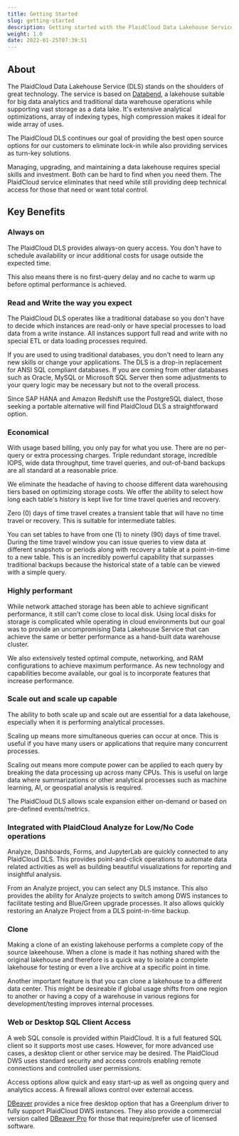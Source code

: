```yaml
---
title: Getting Started
slug: getting-started
description: Getting started with the PlaidCloud Data Lakehouse Service
weight: 1.0
date: 2022-01-25T07:39:51
---
```



## About

The PlaidCloud Data Lakehouse Service (DLS) stands on the shoulders of great technology.  The service is based on [Databend](https://github.com/datafuselabs/databend), a lakehouse suitable for big data analytics and traditional data warehouse operations while supporting vast storage as a data lake.  It's extensive analytical optimizations, array of indexing types, high compression makes it ideal for wide array of uses.

The PlaidCloud DLS continues our goal of providing the best open source options for our customers to eliminate lock-in while also providing services as turn-key solutions.

Managing, upgrading, and maintaining a data lakehouse requires special skills and investment.  Both can be hard to find when you need them.  The PlaidCloud service eliminates that need while still providing deep technical access for those that need or want total control.

## Key Benefits

### Always on

The PlaidCloud DLS provides always-on query access.  You don't have to schedule availability or incur additional costs for usage outside the expected time.

This also means there is no first-query delay and no cache to warm up before optimal performance is achieved.


### Read and Write the way you expect

The PlaidCloud DLS operates like a traditional database so you don't have to decide which instances are read-only or have special processes to load data from a write instance.  All instances support full read and write with no special ETL or data loading processes required.

If you are used to using traditional databases, you don't need to learn any new skills or change your applications.  The DLS is a drop-in replacement for ANSI SQL compliant databases.  If you are coming from other databases such as Oracle, MySQL or Microsoft SQL Server then some adjustments to your query logic may be necessary but not to the overall process.

Since SAP HANA and Amazon Redshift use the PostgreSQL dialect, those seeking a portable alternative will find PlaidCloud DLS a straightforward option.


### Economical

With usage based billing, you only pay for what you use.  There are no per-query or extra processing charges.  Triple redundant storage, incredible IOPS, wide data throughput, time travel queries, and out-of-band backups are all standard at a reasonable price.

We eliminate the headache of having to choose different data warehousing tiers based on optimizing storage costs.  We offer the ability to select how long each table's history is kept live for time travel queries and recovery.

Zero (0) days of time travel creates a transient table that will have no time travel or recovery.  This is suitable for intermediate tables.

You can set tables to have from one (1) to ninety (90) days of time travel.  During the time travel window you can issue queries to view data at different snapshots or 
periods along with recovery a table at a point-in-time to a new table.  This is an incredibly powerful capability that surpasses traditional backups because the historical state of a table can be viewed with a simple query.


### Highly performant

While network attached storage has been able to achieve significant performance, it still can't come close to local disk.  Using local disks for storage is complicated while operating in cloud environments but our goal was to provide an uncompromising Data Lakehouse Service that can achieve the same or better performance as a hand-built data warehouse cluster.

We also extensively tested optimal compute, networking, and RAM configurations to achieve maximum performance.  As new technology and capabilities become available, our goal is to incorporate features that increase performance.


### Scale out and scale up capable

The ability to both scale up and scale out are essential for a data lakehouse, especially when it is performing analytical processes.

Scaling up means more simultaneous queries can occur at once.  This is useful if you have many users or applications that require many concurrent processes.

Scaling out means more compute power can be applied to each query by breaking the data processing up across many CPUs.  This is useful on large data where summarizations or other analytical processes such as machine learning, AI, or geospatial analysis is required.

The PlaidCloud DLS allows scale expansion either on-demand or based on pre-defined events/metrics.


### Integrated with PlaidCloud Analyze for Low/No Code operations

Analyze, Dashboards, Forms, and JupyterLab are quickly connected to any PlaidCloud DLS.  This provides point-and-click operations to automate data related activities as well as building beautiful visualizations for reporting and insightful analysis.

From an Analyze project, you can select any DLS instance.  This also provides the ability for Analyze projects to switch among DWS instances to facilitate testing and Blue/Green upgrade processes.  It also allows quickly restoring an Analyze Project from a DLS point-in-time backup.


### Clone

Making a clone of an existing lakehouse performs a complete copy of the source lakeehouse.  When a clone is made it has nothing shared with the original lakehouse and therefore is a quick way to isolate a complete lakehouse for testing or even a live archive at a specific point in time.

Another important feature is that you can clone a lakehouse to a different data center.  This might be desireable if global usage shifts from one region to another or having a copy of a warehouse in various regions for development/testing improves internal processes.


### Web or Desktop SQL Client Access

A web SQL console is provided within PlaidCloud.  It is a full featured SQL client so it supports most use cases.  However, for more advanced use cases, a desktop client or other service may be desired.  The PlaidCloud DWS uses standard security and access controls enabling remote connections and controlled user permissions.

Access options allow quick and easy start-up as well as ongoing query and analytics access.  A firewall allows control over external access.

[DBeaver](https://dbeaver.io/download/) provides a nice free desktop option that has a Greenplum driver to fully support PlaidCloud DWS instances.  They also provide a commercial version called [DBeaver Pro](https://dbeaver.com/) for those that require/prefer use of licensed software.
